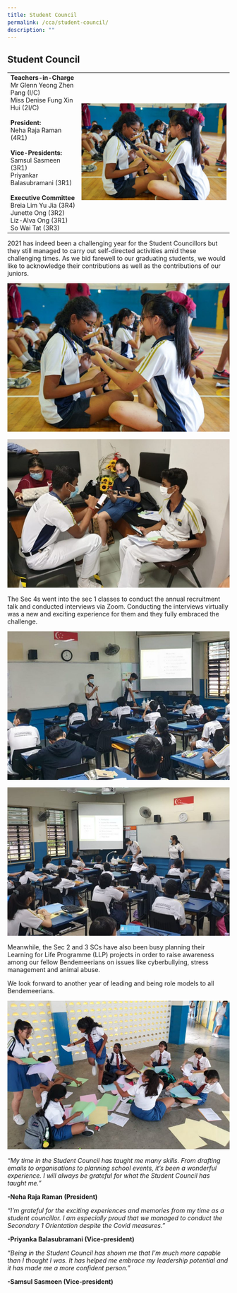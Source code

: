 ```yaml
---
title: Student Council
permalink: /cca/student-council/
description: ""
---
```

## **Student Council**




|  |  | 
| -------- | -------- | 
| **Teachers-in-Charge**<br>Mr Glenn Yeong Zhen Pang (I/C)<br>Miss Denise Fung Xin Hui (2I/C)<br><br>**President:** <br> Neha Raja Raman (4R1)<br><br>**Vice-Presidents:** <br> Samsul Sasmeen (3R1) <br> Priyankar Balasubramani (3R1)  <br><br>**Executive Committee** <br> Breia Lim Yu Jia (3R4) <br> Junette Ong (3R2) <br> Liz-Alva Ong (3R1) <br> So Wai Tat (3R3)     | ![](/images/Cca/sc-i-teaching-juniors_-768x512.jpg)     | 



2021 has indeed been a challenging year for the Student Councillors but they still managed to carry out self-directed activities amid these challenging times. As we bid farewell to our graduating students, we would like to acknowledge their contributions as well as the contributions of our juniors.

![Student Council juniors learning how to tie a tie](/images/Cca/sc-i-teaching-juniors_-768x512.jpg)

![Student Council](/images/Cca/sc-bss%20sc2.jpg)

The Sec 4s went into the sec 1 classes to conduct the annual recruitment talk and conducted interviews via Zoom. Conducting the interviews virtually was a new and exciting experience for them and they fully embraced the challenge.

![Student Council](/images/Cca/sc-bss%20sc3.jpg)

![Student Council](/images/Cca/sc-bss%20sc4.jpg)

Meanwhile, the Sec 2 and 3 SCs have also been busy planning their Learning for Life Programme (LLP) projects in order to raise awareness among our fellow Bendemeerians on issues like cyberbullying, stress management and animal abuse.

We look forward to another year of leading and being role models to all Bendemeerians.

![Student Council](/images/Cca/sc-bss%20sc5.jpg)

*“My time in the Student Council has taught me many skills. From drafting emails to organisations to planning school events, it’s been a wonderful experience. I will always be grateful for what the Student Council has taught me.”*

**-Neha Raja Raman (President)**

*“I’m grateful for the exciting experiences and memories from my time as a student councillor. I am especially proud that we managed to conduct the Secondary 1 Orientation despite the Covid measures.”*

**-Priyanka Balasubramani (Vice-president)**

*“Being in the Student Council has shown me that I’m much more capable than I thought I was. It has helped me embrace my leadership potential and it has made me a more confident person.”*


**-Samsul Sasmeen (Vice-president)**